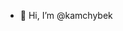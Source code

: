 - 👋 Hi, I’m @kamchybek




<!---
kamchybek/kamchybek is a ✨ special ✨ repository because its `README.md` (this file) appears on your GitHub profile.
You can click the Preview link to take a look at your changes.
--->
